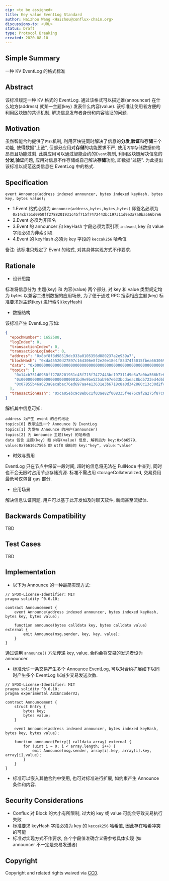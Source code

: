 ```yaml
---
cip: <to be assigned>
title: Key value EventLog Standard
author: Haizhou Wang <Haizhou@conflux-chain.org>
discussions-to: <URL>
status: Draft
type: Protocol Breaking
created: 2020-08-10
---
```


<!--You can leave these HTML comments in your merged CIP and delete the visible duplicate text guides, they will not appear and may be helpful to refer to if you edit it again. This is the suggested template for new CIPs. Note that a CIP number will be assigned by an editor. When opening a pull request to submit your CIP, please use an abbreviated title in the filename, `CIP-draft_title_abbrev.md`. The title should be 44 characters or less.-->

## Simple Summary
<!--"If you can't explain it simply, you don't understand it well enough." Provide a simplified and layman-accessible explanation of the CIP.-->

一种 KV EventLog 的格式标准

## Abstract
<!--A short (~200 word) description of the technical issue being addressed.-->

该标准规定一种 KV 格式的 EventLog. 通过该格式可以描述谁(announcer) 在什么地方(address) 就某一主题(key) 发表什么内容(value).
该标准让使用者方便的利用区块链的共识机制, 解决信息发布者身份和内容验证的问题.

## Motivation
<!--The motivation is critical for CIPs that want to change the Conflux protocol. It should clearly explain why the existing protocol specification is inadequate to address the problem that the CIP solves. CIP submissions without sufficient motivation may be rejected outright.-->

虽然智能合约提供了`内存`机制, 利用区块链同时解决了信息的**分发**,**验证**和**存储**三个功能, 使得数据"上链", 
但部分应用对**存储**的功能要求不严, 使用`内存`存储数据价格昂贵且功能过剩.
此类应用可以通过智能合约的`Event`机制, 利用区块链解决信息的**分发**,**验证**问题, 应用对信息不作存储或自己解决**存储**功能, 即数据"过链".
为此提出该标准以规范这类信息在 EventLog 中的格式.

## Specification
<!--The technical specification should describe the syntax and semantics of any new feature. The specification should be detailed enough to allow competing, interoperable implementations for any of the current Conflux platforms ([conflux-rust](https://github.com/Conflux-Chain/conflux-rust)).-->

```solidity
event Announce(address indexed announcer, bytes indexed keyHash, bytes key, bytes value);
```

- 1.Event 格式必须为 `Announce(address,bytes,bytes,bytes)` 即签名必须为 `0x14cb751d0950ff2788201931c45f715f7472443bc197311d9e3a7a0ba566b7e6`
- 2.Event 必须为非匿名
- 3.Event 的 announcer 和 keyHash 字段必须为索引项 `indexed`, key 和 value 字段必须为非索引项.
- 4.Event 的 keyHash 必须为 key 字段的 `keccak256` 哈希值

备注: 该标准只规定了 Event 的格式, 对其具体实现方式不作要求.

## Rationale
<!--The rationale fleshes out the specification by describing what motivated the design and why particular design decisions were made. It should describe alternate designs that were considered and related work, e.g. how the feature is supported in other languages. The rationale may also provide evidence of consensus within the community, and should discuss important objections or concerns raised during discussion.-->

* 设计思路

标准将信息分为 主题(key) 和 内容(value) 两个部分, 
对 key 和 value 类型规定均为 bytes 以兼容二进制数据的应用场景, 
为了便于通过 RPC 搜索相应主题(key) 标准要求对主题(key) 进行索引(keyHash)

* 数据结构

该标准产生 EventLog 形如:

```json
{
  "epochNumber": 1652588,
  "logIndex": 0,
  "transactionIndex": 0,
  "transactionLogIndex": 0,
  "address": "0x8bf8f3d98519dc933a0105356d080237a2e939a7",
  "blockHash": "0xda45520d27897c164306e8f2e20e18e1f83d74f5015fbea663069767da65af71",
  "data": "0x0000000000000000000000000000000000000000000000000000000000000040000000000000000000000000000000000000000000000000000000000000008000000000000000000000000000000000000000000000000000000000000000036b65790000000000000000000000000000000000000000000000000000000000000000000000000000000000000000000000000000000000000000000000000576616c7565000000000000000000000000000000000000000000000000000000",
  "topics": [
    "0x14cb751d0950ff2788201931c45f715f7472443bc197311d9e3a7a0ba566b7e6",
    "0x0000000000000000000000001bd9e9be525ab967e633bcdaeac8bd5723ed4d6b",
    "0x07855b46a623a8ecabac76ed697aa4e13631e3b6718c8a0d342860c13c30d2fc"
  ],
  "transactionHash": "0xca05ebc9c8eb6c1f03ae82f008335f4e76c9f2a275f87c08defd448167790c8a"
}
``` 

解析其中信息可知:
```
address 为产生 event 的合约地址
topics[0] 表示这是一个 Announce 的 EventLog
topics[1] 为发布 Announce 的用户(announcer)
topics[2] 为 Announce 主题(key) 的哈希值
data 包含 主题(key) 和 内容(value) 信息, 解析后为 key:0x6b6579, value:0x76616c7565 即 utf8 编码的 key:"key", value:"value"
```

* 时效与费用

EventLog 只在节点中保留一段时间, 超时的信息将无法在 FullNode 中查到, 同时也不会无限时占用节点存储资源.
标准不需占用 storageCollateralized, 交易费用最低可仅包含 gas 部分.

* 应用场景

解决信息认证问题, 用户可以基于此开发如及时聊天软件, 新闻甚至流媒体.

## Backwards Compatibility
<!--All CIPs that introduce backwards incompatibilities must include a section describing these incompatibilities and their severity. The CIP must explain how the author proposes to deal with these incompatibilities. CIP submissions without a sufficient backwards compatibility treatise may be rejected outright.-->
TBD

## Test Cases
<!--Test cases for an implementation are mandatory for CIPs that are affecting consensus changes. Other CIPs can choose to include links to test cases if applicable.-->
TBD

## Implementation
<!--The implementations must be completed before any CIP is given status "Final", but it need not be completed before the CIP is accepted. While there is merit to the approach of reaching consensus on the specification and rationale before writing code, the principle of "rough consensus and running code" is still useful when it comes to resolving many discussions of API details.-->

* 以下为 Announce 的一种最简实现方式:

```solidity
// SPDX-License-Identifier: MIT
pragma solidity ^0.6.10;

contract Announcement {
    event Announce(address indexed announcer, bytes indexed keyHash, bytes key, bytes value);

    function announce(bytes calldata key, bytes calldata value) external {
        emit Announce(msg.sender, key, key, value);
    }
}
```

通过调用 `announce()` 方法传递 key, value. 合约会将交易的发送者设为 announcer.

* 标准允许一条交易产生多个 Announce EventLog, 可以对合约扩展如下以同时产生多个 EventLog 以减少交易发送次数.

```solidity
// SPDX-License-Identifier: MIT
pragma solidity ^0.6.10;
pragma experimental ABIEncoderV2;

contract Announcement {
    struct Entry {
        bytes key;
        bytes value;
    }

    event Announce(address indexed announcer, bytes indexed keyHash, bytes key, bytes value);

    function announce(Entry[] calldata array) external {
        for (uint i = 0; i < array.length; i++) {
            emit Announce(msg.sender, array[i].key, array[i].key, array[i].value);
        }
    }
}
```

* 标准可以嵌入其他合约中使用, 也可对标准进行扩展, 如约束产生 Announce 条件和内容.

## Security Considerations
<!--All CIPs must contain a section that discusses the security implications/considerations relevant to the proposed change. Include information that might be important for security discussions, surfaces risks and can be used throughout the life cycle of the proposal. E.g. include security-relevant design decisions, concerns, important discussions, implementation-specific guidance and pitfalls, an outline of threats and risks and how they are being addressed. CIP submissions missing the "Security Considerations" section will be rejected. a CIP cannot proceed to status "Final" without a Security Considerations discussion deemed sufficient by the reviewers.-->

* Conflux 对 Block 的大小有所限制, 过大的 key 或 value 可能会导致交易执行失败
* 标准要求 keyHash 字段必须为 key 的 `keccak256` 哈希值, 因此存在哈希冲突的可能
* 标准对实现方式不作要求, 各个字段值准确含义需参考具体实现 (如 announcer 不一定是交易发送者) 

## Copyright
Copyright and related rights waived via [CC0](https://creativecommons.org/publicdomain/zero/1.0/).
